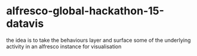 # alfresco-global-hackathon-15-datavis
the idea is to take the behaviours layer and surface some of the underlying activity in an alfresco instance for visualisation
